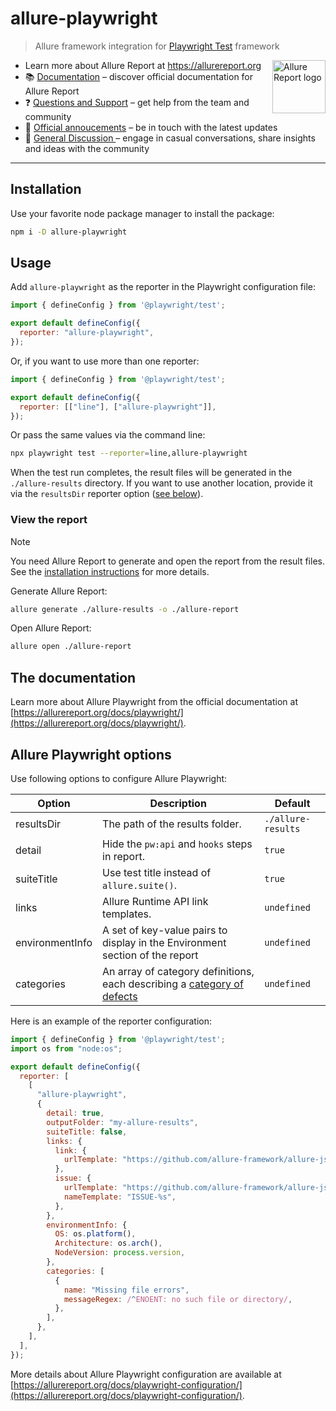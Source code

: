 # allure-playwright

> Allure framework integration for [Playwright Test](https://playwright.dev) framework

[<img src="https://allurereport.org/public/img/allure-report.svg" height="85px" alt="Allure Report logo" align="right" />](https://allurereport.org "Allure Report")

- Learn more about Allure Report at https://allurereport.org
- 📚 [Documentation](https://allurereport.org/docs/) – discover official documentation for Allure Report
- ❓ [Questions and Support](https://github.com/orgs/allure-framework/discussions/categories/questions-support) – get help from the team and community
- 📢 [Official annoucements](https://github.com/orgs/allure-framework/discussions/categories/announcements) – be in touch with the latest updates
- 💬 [General Discussion ](https://github.com/orgs/allure-framework/discussions/categories/general-discussion) – engage in casual conversations, share insights and ideas with the community

---

## Installation

Use your favorite node package manager to install the package:

```bash
npm i -D allure-playwright
```

## Usage

Add `allure-playwright` as the reporter in the Playwright configuration file:

```js
import { defineConfig } from '@playwright/test';

export default defineConfig({
  reporter: "allure-playwright",
});
```

Or, if you want to use more than one reporter:

```js
import { defineConfig } from '@playwright/test';

export default defineConfig({
  reporter: [["line"], ["allure-playwright"]],
});
```

Or pass the same values via the command line:

```bash
npx playwright test --reporter=line,allure-playwright
```

When the test run completes, the result files will be generated in the `./allure-results`
directory. If you want to use another location, provide it via the `resultsDir`
reporter option ([see below](#allure-playwright-options)).

### View the report

> [!NOTE]
> You need Allure Report to generate and open the report from the result files. See the [installation instructions](https://allurereport.org/docs/install/) for more details.

Generate Allure Report:

```bash
allure generate ./allure-results -o ./allure-report
```

Open Allure Report:

```bash
allure open ./allure-report
```

## The documentation

Learn more about Allure Playwright from the official documentation at
[https://allurereport.org/docs/playwright/](https://allurereport.org/docs/playwright/).

## Allure Playwright options

Use following options to configure Allure Playwright:

| Option          | Description                                                                                                          | Default            |
|-----------------|----------------------------------------------------------------------------------------------------------------------|--------------------|
| resultsDir      | The path of the results folder.                                                                                      | `./allure-results` |
| detail          | Hide the `pw:api` and `hooks` steps in report.                                                                       | `true`             |
| suiteTitle      | Use test title instead of `allure.suite()`.                                                                          | `true`             |
| links           | Allure Runtime API link templates.                                                                                   | `undefined`        |
| environmentInfo | A set of key-value pairs to display in the Environment section of the report                                         | `undefined`        |
| categories      | An array of category definitions, each describing a [category of defects](https://allurereport.org/docs/categories/) | `undefined`        |

Here is an example of the reporter configuration:

```js
import { defineConfig } from '@playwright/test';
import os from "node:os";

export default defineConfig({
  reporter: [
    [
      "allure-playwright",
      {
        detail: true,
        outputFolder: "my-allure-results",
        suiteTitle: false,
        links: {
          link: {
            urlTemplate: "https://github.com/allure-framework/allure-js/blob/main/%s",
          },
          issue: {
            urlTemplate: "https://github.com/allure-framework/allure-js/issues/%s",
            nameTemplate: "ISSUE-%s",
          },
        },
        environmentInfo: {
          OS: os.platform(),
          Architecture: os.arch(),
          NodeVersion: process.version,
        },
        categories: [
          {
            name: "Missing file errors",
            messageRegex: /^ENOENT: no such file or directory/,
          },
        ],
      },
    ],
  ],
});
```

More details about Allure Playwright configuration are available at [https://allurereport.org/docs/playwright-configuration/](https://allurereport.org/docs/playwright-configuration/).
